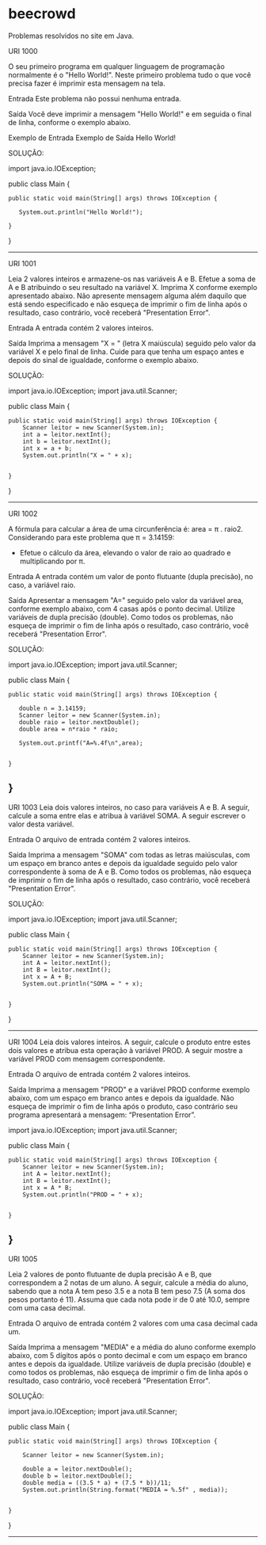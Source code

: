 # beecrowd
Problemas resolvidos no site em Java.


URI 1000

O seu primeiro programa em qualquer linguagem de programação normalmente é o "Hello World!". Neste primeiro problema tudo o que você precisa fazer é imprimir esta mensagem na tela.

Entrada
Este problema não possui nenhuma entrada.

Saída
Você deve imprimir a mensagem "Hello World!" e em seguida o final de linha, conforme o exemplo abaixo.

Exemplo de Entrada	Exemplo de Saída
Hello World!

SOLUÇÃO:


import java.io.IOException;
 
public class Main {
 
    public static void main(String[] args) throws IOException {
 
       System.out.println("Hello World!");
 
    }
 
}

------------------------------------------------------------------------------------------------------------------------------------------------------------------------------
URI 1001

Leia 2 valores inteiros e armazene-os nas variáveis A e B. Efetue a soma de A e B atribuindo o seu resultado na variável X. Imprima X conforme exemplo apresentado abaixo. Não apresente mensagem alguma além daquilo que está sendo especificado e não esqueça de imprimir o fim de linha após o resultado, caso contrário, você receberá "Presentation Error".

Entrada
A entrada contém 2 valores inteiros.

Saída
Imprima a mensagem "X = " (letra X maiúscula) seguido pelo valor da variável X e pelo final de linha. Cuide para que tenha um espaço antes e depois do sinal de igualdade, conforme o exemplo abaixo.

SOLUÇÃO:

import java.io.IOException;
import java.util.Scanner;

public class Main {
	
    public static void main(String[] args) throws IOException {
        Scanner leitor = new Scanner(System.in);
        int a = leitor.nextInt();
        int b = leitor.nextInt();
        int x = a + b;
        System.out.println("X = " + x);
        
    
    }
	
}

-----------------------------------------------------------------------------------------------------------------------------------------------------------------------------

URI 1002

A fórmula para calcular a área de uma circunferência é: area = π . raio2. Considerando para este problema que π = 3.14159:

- Efetue o cálculo da área, elevando o valor de raio ao quadrado e multiplicando por π.

Entrada
A entrada contém um valor de ponto flutuante (dupla precisão), no caso, a variável raio.

Saída
Apresentar a mensagem "A=" seguido pelo valor da variável area, conforme exemplo abaixo, com 4 casas após o ponto decimal. Utilize variáveis de dupla precisão (double). Como todos os problemas, não esqueça de imprimir o fim de linha após o resultado, caso contrário, você receberá "Presentation Error".

SOLUÇÃO:

import java.io.IOException;
import java.util.Scanner; 

public class Main {
 
    public static void main(String[] args) throws IOException {
 
       double n = 3.14159;
       Scanner leitor = new Scanner(System.in);
       double raio = leitor.nextDouble(); 
       double area = n*raio * raio;
       
       System.out.printf("A=%.4f\n",area);
       
       
    }
 
}
--------------------------------------------------------------------------------------------------------------------------------------------------------------------------

URI 1003
Leia dois valores inteiros, no caso para variáveis A e B. A seguir, calcule a soma entre elas e atribua à variável SOMA. A seguir escrever o valor desta variável.

Entrada
O arquivo de entrada contém 2 valores inteiros.

Saída
Imprima a mensagem "SOMA" com todas as letras maiúsculas, com um espaço em branco antes e depois da igualdade seguido pelo valor correspondente à soma de A e B. Como todos os problemas, não esqueça de imprimir o fim de linha após o resultado, caso contrário, você receberá "Presentation Error".


SOLUÇÃO:

import java.io.IOException;
import java.util.Scanner;

public class Main {
	
    public static void main(String[] args) throws IOException {
        Scanner leitor = new Scanner(System.in);
        int A = leitor.nextInt();
        int B = leitor.nextInt();
        int x = A + B;
        System.out.println("SOMA = " + x);
        
    
    }
	
}

--------------------------------------------------------------------------------------------------------------------------------------------------------------------------------
URI 1004
Leia dois valores inteiros. A seguir, calcule o produto entre estes dois valores e atribua esta operação à variável PROD. A seguir mostre a variável PROD com mensagem correspondente.   

Entrada
O arquivo de entrada contém 2 valores inteiros.

Saída
Imprima a mensagem "PROD" e a variável PROD conforme exemplo abaixo, com um espaço em branco antes e depois da igualdade. Não esqueça de imprimir o fim de linha após o produto, caso contrário seu programa apresentará a mensagem: “Presentation Error”.

import java.io.IOException;
import java.util.Scanner;

public class Main {
	
    public static void main(String[] args) throws IOException {
        Scanner leitor = new Scanner(System.in);
        int A = leitor.nextInt();
        int B = leitor.nextInt();
        int x = A * B;
        System.out.println("PROD = " + x);
        
    
    }
	
}
-------------------------------------------------------------------------------------------------------------------------------------------------------------------------------

URI 1005

Leia 2 valores de ponto flutuante de dupla precisão A e B, que correspondem a 2 notas de um aluno. A seguir, calcule a média do aluno, sabendo que a nota A tem peso 3.5 e a nota B tem peso 7.5 (A soma dos pesos portanto é 11). Assuma que cada nota pode ir de 0 até 10.0, sempre com uma casa decimal.

Entrada
O arquivo de entrada contém 2 valores com uma casa decimal cada um.

Saída
Imprima a mensagem "MEDIA" e a média do aluno conforme exemplo abaixo, com 5 dígitos após o ponto decimal e com um espaço em branco antes e depois da igualdade. Utilize variáveis de dupla precisão (double) e como todos os problemas, não esqueça de imprimir o fim de linha após o resultado, caso contrário, você receberá "Presentation Error".

SOLUÇÃO:

import java.io.IOException;
import java.util.Scanner;

public class Main {
	
    public static void main(String[] args) throws IOException {
       
        Scanner leitor = new Scanner(System.in);
       
        double a = leitor.nextDouble();
        double b = leitor.nextDouble();
        double media = ((3.5 * a) + (7.5 * b))/11;
        System.out.println(String.format("MEDIA = %.5f" , media));
        
    
    }
	
}

-------------------------------------------------------------------------------------------------------------------------------------------------------------------------------




